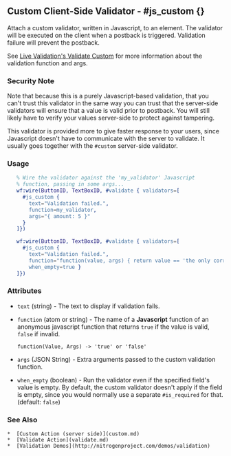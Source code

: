 <!-- dash: #js_custom | Test | ###:Section -->



## Custom Client-Side Validator - #js_custom {}

Attach a custom validator, written in Javascript, to an element. The
validator will be executed on the client when a postback is
triggered. Validation failure will prevent the postback.

See [Live Validation's Validate
Custom](http://livevalidation.com/documentation#ValidateCustom) for more
information about the validation function and args.

### Security Note

Note that because this is a purely Javascript-based validation, that you can't
trust this validator in the same way you can trust that the server-side
validators will ensure that a value is valid prior to postback.  You will still
likely have to verify your values server-side to protect against tampering.

This validator is provided more to give faster response to your users, since
Javascript doesn't have to communicate with the server to validate. It usually
goes together with the `#custom` server-side validator.

### Usage

```erlang
   % Wire the validator against the 'my_validator' Javascript
   % function, passing in some args...
   wf:wire(ButtonID, TextBoxID, #validate { validators=[
     #js_custom {
       text="Validation failed.",
       function=my_validator,
       args="{ amount: 5 }"
     }
   ]})

```

```erlang
   wf:wire(ButtonID, TextBoxID, #validate { validators=[
     #js_custom {
       text="Validation failed.",
       function="function(value, args) { return value == 'the only correct answer'} ",
       when_empty=true }
   ]})

```

### Attributes

* `text` (string) - The text to display if validation fails.

* `function` (atom or string) - The name of a **Javascript** function of an
  anonymous javascript function that returns `true` if the value is valid, `false`
  if invalid.

  `function(Value, Args) -> 'true' or 'false'`

* `args` (JSON String) - Extra arguments passed to the custom validation
  function.

* `when_empty` (boolean) - Run the validator even if the specified
  field's value is empty. By default, the custom validator doesn't apply if
  the field is empty, since you would normally use a separate `#is_required`
  for that. (default: `false`)

### See Also

	*  [Custom Action (server side)](custom.md)
	*  [Validate Action](validate.md)
	*  [Validation Demos](http://nitrogenproject.com/demos/validation)
